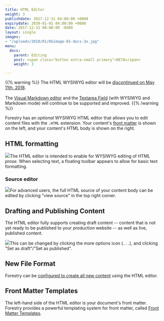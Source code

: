 ```yaml
---
title: HTML Editor
weight: 3
publishdate: 2017-12-31 04:00:00 +0000
expirydate: 2030-01-01 04:00:00 +0000
date: 2017-12-31 00:00:00 -0400
layout: single
images:
- "/uploads/2018/01/OGimage-01-docs-3x.jpg"
menu:
  docs:
    parent: Editing
    post: <span class="button extra-small primary">BETA</span>
    weight: 3

---
```

{{% warning %}}
The HTML WYSIWYG editor will be [discontinued on May 11th, 2018](/blog/discontinuing-wysiwyg-editor-new-focus-on-markdown/).
<br><br>
The [Visual Markdown editor](/docs/editing/markdown-editor/) and the [Textarea Field](/docs/settings/fields/textarea/) (with WYSIWYG and Markdown mode) will continue to be supported and improved.
{{% /warning %}}

Forestry has an _optional_ WYSIWYG HTML editor that allows you to edit content files with the `.HTML` extension. Your content's [front matter](/docs/settings/front-matter-templates/) is shown on the left, and your content's HTML body is shown on the right.

## HTML formatting

![](/uploads/2018/01/56.png)The HTML editor is intended to enable for WYSIWYG editing of HTML _prose_. When selecting text, a floating toolbar appears to allow for basic text formatting.

### Source editor

![](/uploads/2018/01/57.png)For advanced users, the full HTML source of your content body can be edited by clicking "view source" in the top right corner.

## Drafting and Publishing Content

The HTML editor fully supports creating draft content -- content that is not yet ready to be published to your production website -- as well as live, published content.

![](/uploads/2018/01/56-settings.png)This can be changed by clicking the more options icon (`...`), and clicking "Set as draft"/"Set as published".

## New File Format

Forestry can be [configured to create all new content](/docs/settings/#new-file-format) using the HTML editor.

## Front Matter Templates

The left-hand side of the HTML editor is your document's front matter. Forestry provides a powerful templating system for front matter, called [Front Matter Templates](/docs/front-matter-templates/).
